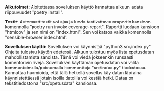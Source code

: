 **Alkutoimet:** Aloitettassa sovelluksen käyttö kannattaa alkuun ladata riippuvuudet "poetry install".


**Testit:** Automaattitestit voi ajaa ja luoda testikattavuusraportin kansioon komennolla "poetry run invoke coverage-report". Raportti luodaan kansioon "htmlcov" ja sen nimi on "index.html". Sen voi katsoa vaikka komennolla "sensible-browser index.html".


**Sovelluksen käyttö:** Sovelluksen voi käynnistää "python3 src/index.py" Ohjeita tulostuu käytön edetessä. Alkuun tulostuu myös lista opetusdatan mahdollistamista sanoista. Tämä voi viedä jokseenkin runsaasti komentorivin rivejä. Sovelluksen käyttämän opetusdatan voi valita kommentoimalla/poistemalla kommentteja "src/index.py" tiedostossa. Kannattaa huomioida, että tällä hetkellä sovellus käy datan läpi aina käynnistettäessä jotain isoilla datoilla voi kestää hetki. Dataa on tekstitiedostoina "src/opetusdata" kansiossa. 
